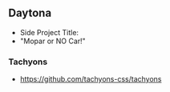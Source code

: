 ## Daytona

* Side Project Title: 
* "Mopar or NO Car!"

### Tachyons
* https://github.com/tachyons-css/tachyons

